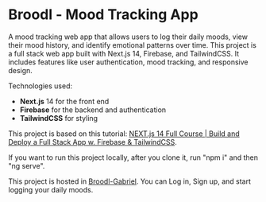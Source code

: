 # Broodl - Mood Tracking App

A mood tracking web app that allows users to log their daily moods, view their mood history, and identify emotional patterns over time.
This project is a full stack web app built with Next.js 14, Firebase, and TailwindCSS.
It includes features like user authentication, mood tracking, and responsive design.

Technologies used:
* **Next.js** 14 for the front end
* **Firebase** for the backend and authentication
* **TailwindCSS** for styling
  
This project is based on this tutorial: [NEXT.js 14 Full Course | Build and Deploy a Full Stack App w. Firebase & TailwindCSS](https://www.youtube.com/watch?v=lkjrUW8fI40). 

If  you want to run this project locally, after you clone it, run "npm i" and then "ng serve".

This project is hosted in [Broodl-Gabriel](https://broodl-gabriel.netlify.app/). You can Log in, Sign up, and start logging your daily moods.
